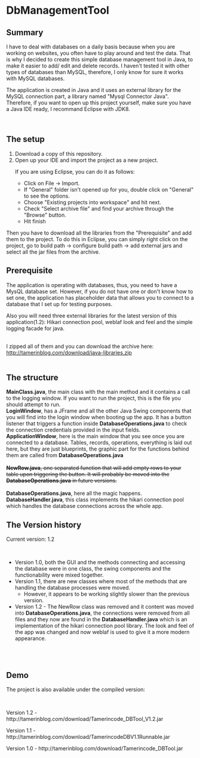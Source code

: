 # DbManagementTool
<h2>Summary</h2>
<p>I have to deal with databases on a daily basis because when you are working on websites, you often have to play around and test the data. That is why I decided to create this simple database management tool in Java, to make it easier to add/ edit and delete records. I haven't tested it with other types of databases than MySQL, therefore, I only know for sure it works with MySQL databases.</p>
<p>The application is created in Java and it uses an external library for the MySQL connection part, a library named "Mysql Connector Java". Therefore, if you want to open up this project yourself, make sure you have a Java IDE ready, I recommand Eclipse with JDK8.</p>
<br/>
<h2>The setup</h2>
<ol>
<li>Download a copy of this repository.</li>
<li>Open up your IDE and import the project as a new project.<br/>
<p>If you are using Eclipse, you can do it as follows:</p>
<ul>
<li>Click on File -> Import.</li>
<li>If "General" folder isn't opened up for you, double click on "General" to see the options.</li>
<li>Choose "Existing projects into workspace" and hit next.</li>
<li>Check "Select archive file" and find your archive through the "Browse" button.</li>
<li>Hit finish</li>
</ul>
</ol>
<p>
Then you have to download all the libraries from the "Prerequisite" and add them to the project. To do this in Eclipse, you can simply right click on the project, go to build path -> configure build path -> add external jars and select all the jar files from the archive.</p>

<h2>Prerequisite</h2>
<p>The application is operating with databases, thus, you need to have a MysQL database set. However, if you do not have one or don't know how to set one, the application has placeholder data that allows you to connect to a database that I set up for testing purposes.</p>
<p>Also you will need three external libraries for the latest version of this application(1.2): Hikari connection pool, weblaf look and feel and the simple logging facade for java. <br/><br/>

I zipped all of them and you can download the archive here: http://tamerinblog.com/download/java-libraries.zip<br/><br/>
</p>

<h2>The structure</h2>
<p><b>MainClass.java</b>, the main class with the main method and it contains a call to the logging window. If you want to run the project, this is the file you should attempt to run.<br/>
<b>LoginWindow</b>, has a JFrame and all the other Java Swing components that you will find into the login window when booting up the app. It has a button listener that triggers a function inside <b>DatabaseOperations.java</b> to check the connection credentials provided in the input fields.<br/>
<b>ApplicationWindow</b>, here is the main window that you see once you are connected to a database. Tables, records, operations, everything is laid out here, but they are just blueprints, the graphic part for the functions behind them are called from <b>DatabaseOperations.java</b><br/><br/>
<strike><b>NewRow.java</b>, one separated function that will add empty rows to your table upon triggering the button. It will probably be moved into the <b>DatabaseOperations.java</b> in future versions.<br/></strike><br/>
<b>DatabaseOperations.java</b>, here all the magic happens.<br/>
<b>DatabaseHandler.java</b>, this class implements the hikari connection pool which handles the database connections across the whole app.</p>
<h2>The Version history</h2>
</p> Current version: 1.2</p><br/>
<ul>
<li> Version 1.0, both the GUI and the methods connecting and accessing the database were in one class, the swing components and the functionability were mixed together.</li>
<li> Version 1.1, there are new classes where most of the methods that are handling the database processes were moved.<ul><li>However, it appears to be working slightly slower than the previous version.</li></ul></li>
<li>Version 1.2 - The NewRow class was removed and it content was moved into <b>DatabaseOperations.java</b>, the connections were removed from all files and they now are found in the <b>DatabaseHandler.java</b> which is an implementation of the hikari connection pool library. The look and feel of the app was changed and now weblaf is used to give it a more modern appearance. </li></ul><br/><br/>
<h2>Demo</h2>
<p>The project is also available under the compiled version:</p><br/>
<p>Version 1.2 - http://tamerinblog.com/download/Tamerincode_DBTool_V1.2.jar</p>
<p>Version 1.1 -  http://tamerinblog.com/download/TamerincodeDBV1.1Runnable.jar</p>
<p>Version 1.0 -  http://tamerinblog.com/download/Tamerincode_DBTool.jar</p>
